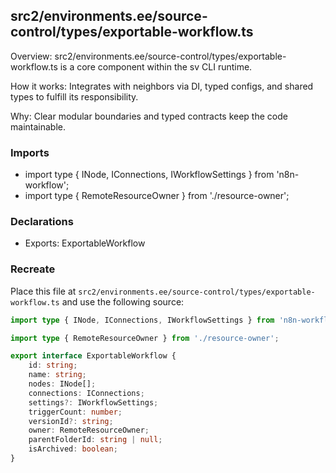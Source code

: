 ## src2/environments.ee/source-control/types/exportable-workflow.ts

Overview: src2/environments.ee/source-control/types/exportable-workflow.ts is a core component within the sv CLI runtime.

How it works: Integrates with neighbors via DI, typed configs, and shared types to fulfill its responsibility.

Why: Clear modular boundaries and typed contracts keep the code maintainable.

### Imports

- import type { INode, IConnections, IWorkflowSettings } from 'n8n-workflow';
- import type { RemoteResourceOwner } from './resource-owner';

### Declarations

- Exports: ExportableWorkflow

### Recreate

Place this file at `src2/environments.ee/source-control/types/exportable-workflow.ts` and use the following source:

```ts
import type { INode, IConnections, IWorkflowSettings } from 'n8n-workflow';

import type { RemoteResourceOwner } from './resource-owner';

export interface ExportableWorkflow {
	id: string;
	name: string;
	nodes: INode[];
	connections: IConnections;
	settings?: IWorkflowSettings;
	triggerCount: number;
	versionId?: string;
	owner: RemoteResourceOwner;
	parentFolderId: string | null;
	isArchived: boolean;
}

```
